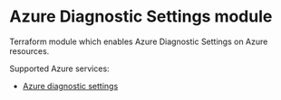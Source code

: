# Azure Diagnostic Settings module

Terraform module which enables Azure Diagnostic Settings on Azure resources.

Supported Azure services:

* [Azure diagnostic settings](https://learn.microsoft.com/en-us/azure/azure-monitor/essentials/diagnostic-settings)